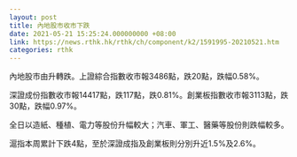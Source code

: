 ```yaml
---
layout: post
title: 內地股市收市下跌
date: 2021-05-21 15:25:24.000000000 +08:00
link: https://news.rthk.hk/rthk/ch/component/k2/1591995-20210521.htm
categories: rthk
---
```


內地股市由升轉跌。上證綜合指數收市報3486點，跌20點，跌幅0.58%。

深證成份指數收市報14417點，跌117點，跌0.81%。創業板指數收市報3113點，跌30點，跌幅0.97%。

全日以造紙、種植、電力等股份升幅較大；汽車、軍工、醫藥等股份則跌幅較多。

滬指本周累計下跌4點，至於深證成指及創業板則分別升近1.5%及2.6%。
